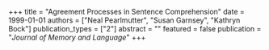 +++
title = "Agreement Processes in Sentence Comprehension"
date = 1999-01-01
authors = ["Neal Pearlmutter", "Susan Garnsey", "Kathryn Bock"]
publication_types = ["2"]
abstract = ""
featured = false
publication = "*Journal of Memory and Language*"
+++

